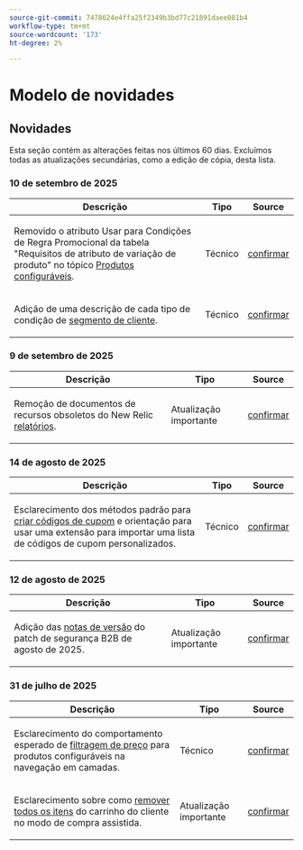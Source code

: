 ```yaml
---
source-git-commit: 7478624e4ffa25f2349b3bd77c21891daee081b4
workflow-type: tm+mt
source-wordcount: '173'
ht-degree: 2%

---
```

# Modelo de novidades

## Novidades

Esta seção contém as alterações feitas nos últimos 60 dias. Excluímos todas as atualizações secundárias, como a edição de cópia, desta lista.

### 10 de setembro de 2025

<table style="table-layout:auto;">
  <thead>
    <tr>
      <th>Descrição</th>
      <th>Tipo</th>
      <th>Source</th>
    </tr>
  </thead>
  <tbody>
    <tr>
      <td><p>Removido o atributo Usar para Condições de Regra Promocional da tabela "Requisitos de atributo de variação de produto" no tópico <a href="https://experienceleague.adobe.com/en/docs/commerce-admin/catalog/products/types/product-create-configurable#product-variation-attribute-requirements">Produtos configuráveis</a>.</p>
</td>
      <td>
        Técnico
      </td>
      <td><a href="https://github.com/AdobeDocs/commerce-admin.en/commit/7035acbe2b974ab8bdb4904e769856f0646211ea">confirmar</a></td>
    </tr>
    <tr>
      <td><p>Adição de uma descrição de cada tipo de condição de <a href="https://experienceleague.adobe.com/en/docs/commerce-admin/customers/segments/customer-segment-create">segmento de cliente</a>.</p>
</td>
      <td>
        Técnico
      </td>
      <td><a href="https://github.com/AdobeDocs/commerce-admin.en/commit/3caa8f3067d534d46e4dafb5731df200723216f8">confirmar</a></td>
    </tr>
  </tbody>
</table>

### 9 de setembro de 2025

<table style="table-layout:auto;">
  <thead>
    <tr>
      <th>Descrição</th>
      <th>Tipo</th>
      <th>Source</th>
    </tr>
  </thead>
  <tbody>
    <tr>
      <td><p>Remoção de documentos de recursos obsoletos do New Relic <a href="https://experienceleague.adobe.com/en/docs/commerce-admin/start/reporting/new-relic-reporting">relatórios</a>.</p>
</td>
      <td>
        Atualização importante
      </td>
      <td><a href="https://github.com/AdobeDocs/commerce-admin.en/commit/066bcb5b86cfcf5ecb8a6384e6023fd839c4dfcb">confirmar</a></td>
    </tr>
  </tbody>
</table>

### 14 de agosto de 2025

<table style="table-layout:auto;">
  <thead>
    <tr>
      <th>Descrição</th>
      <th>Tipo</th>
      <th>Source</th>
    </tr>
  </thead>
  <tbody>
    <tr>
      <td><p>Esclarecimento dos métodos padrão para <a href="https://experienceleague.adobe.com/en/docs/commerce-admin/marketing/promotions/cart-rules/price-rules-cart-coupon">criar códigos de cupom</a> e orientação para usar uma extensão para importar uma lista de códigos de cupom personalizados.</p>
</td>
      <td>
        Técnico
      </td>
      <td><a href="https://github.com/AdobeDocs/commerce-admin.en/commit/95e0223bb211b03a9c9ede7b53372c33cad65885">confirmar</a></td>
    </tr>
  </tbody>
</table>

### 12 de agosto de 2025

<table style="table-layout:auto;">
  <thead>
    <tr>
      <th>Descrição</th>
      <th>Tipo</th>
      <th>Source</th>
    </tr>
  </thead>
  <tbody>
    <tr>
      <td><p>Adição das <a href="https://experienceleague.adobe.com/en/docs/commerce-admin/b2b/release-notes">notas de versão</a> do patch de segurança B2B de agosto de 2025.</p>
</td>
      <td>
        Atualização importante
      </td>
      <td><a href="https://github.com/AdobeDocs/commerce-admin.en/commit/0ff127d55e62cc13241d9b6285f36a1bb56d8162">confirmar</a></td>
    </tr>
  </tbody>
</table>

### 31 de julho de 2025

<table style="table-layout:auto;">
  <thead>
    <tr>
      <th>Descrição</th>
      <th>Tipo</th>
      <th>Source</th>
    </tr>
  </thead>
  <tbody>
    <tr>
      <td><p>Esclarecimento do comportamento esperado de <a href="https://experienceleague.adobe.com/en/docs/commerce-admin/catalog/catalog/navigation/navigation-layered#price-navigation">filtragem de preço</a> para produtos configuráveis na navegação em camadas.</p>
</td>
      <td>
        Técnico
      </td>
      <td><a href="https://github.com/AdobeDocs/commerce-admin.en/commit/3227227b6cf4f159b40fda8a5a165a7097f8a0bd">confirmar</a></td>
    </tr>
    <tr>
      <td><p>Esclarecimento sobre como <a href="https://experienceleague.adobe.com/en/docs/commerce-admin/stores-sales/point-of-purchase/assist/shopping-assisted-cart-manage">remover todos os itens</a> do carrinho do cliente no modo de compra assistida.</p>
</td>
      <td>
        Atualização importante
      </td>
      <td><a href="https://github.com/AdobeDocs/commerce-admin.en/commit/193248c1fce55c950b22ec8d86613d23be1ead11">confirmar</a></td>
    </tr>
  </tbody>
</table>
